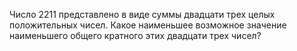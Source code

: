 Число 2211 представлено в виде суммы двадцати трех целых положительных чисел. Какое наименьшее возможное значение наименьшего общего кратного этих двадцати трех чисел?